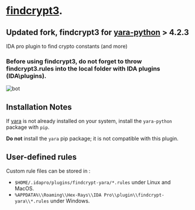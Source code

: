 # [findcrypt3](https://github.com/polymorf/findcrypt-yara/tree/master).
## Updated fork, findcrypt3 for [yara-python](https://yara.readthedocs.io/en/latest/yarapython.html#yara.StringMatchInstance) > 4.2.3

IDA pro plugin to find crypto constants (and more)

### Before using findcrypt3, do not forget to throw findcrypt3.rules into the local folder with IDA plugins (IDA\plugins).

![bot](https://github.com/polymorf/findcrypt-yara/raw/master/screen.png)

## Installation Notes
If [yara](https://virustotal.github.io/yara/) is not already installed on your system, install the `yara-python` package with `pip`.

**Do not** install the `yara` pip package; it is not compatible with this plugin.

## User-defined rules

Custom rule files can be stored in :
 - `$HOME/.idapro/plugins/findcrypt-yara/*.rules` under Linux and MacOS.
- `%APPDATA%\\Roaming\\Hex-Rays\\IDA Pro\\plugin\\findcrypt-yara\\*.rules` under Windows.
